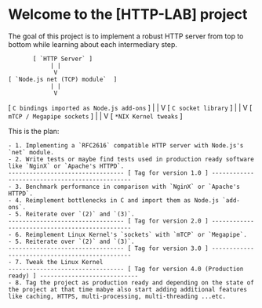 Welcome to the [HTTP-LAB] project
=================================

The goal of this project is to implement a robust HTTP server from top to bottom while learning about each intermediary step.


		   [ `HTTP Server` ]
				| |
				 V
	[ `Node.js net (TCP) module`  ]
				| |
				 V
[ `C bindings imported as Node.js add-ons` ]
				| |
				 V
		[ `C socket library` ]
				| |
				 V
	[ `mTCP / Megapipe sockets` ]
				| |
				 V
	   [ `*NIX Kernel tweaks` ]


This is the plan:

	- 1. Implementing a `RFC2616` compatible HTTP server with Node.js's `net` module.
	- 2. Write tests or maybe find tests used in production ready software like `NginX` or `Apache's HTTPD`.
	--------------------------------- [ Tag for version 1.0 ] -----------------------------------------------
	- 3. Benchmark performance in comparison with `NginX` or `Apache's HTTPD`.
	- 4. Reimplement bottlenecks in C and import them as Node.js `add-ons`.
	- 5. Reiterate over `(2)` and `(3)`.
	--------------------------------- [ Tag for version 2.0 ] -----------------------------------------------
	- 6. Reimplement Linux Kernel's `sockets` with `mTCP` or `Megapipe`.
	- 5. Reiterate over `(2)` and `(3)`.
	--------------------------------- [ Tag for version 3.0 ] -----------------------------------------------
	- 7. Tweak the Linux Kernel
	--------------------------------- [ Tag for version 4.0 (Production ready) ] ----------------------------
	- 8. Tag the project as production ready and depending on the state of the project at that time mabye also start adding additional features like caching, HTTPS, multi-processing, multi-threading ...etc.